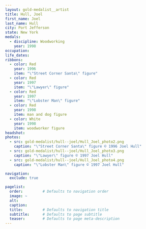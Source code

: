 ```yaml
---
layout: gold-medalist__artist
title: Hull, Joel
first_name: Joel
last_name: Hull
city: Port Jefferson
state: New York
medals: 
  - discipline: Woodworking
    year: 1998
occupation:
life_dates:
ribbons:
  - color: Red
    year: 1996
    item: "\"Street Corner Santa\" figure"
  - color: Red
    year: 1997
    item: "\"Lawyer\" figure"
  - color: Red
    year: 1997
    item: "\"Lobster Man\" figure"
  - color: Red
    year: 1998
    item: man and dog figure
  - color: White
    year: 1998
    item: woodworker figure
headshot:
photos:
  - src: gold-medalist/hull--joel/Hull_Joel_photo2.png
    caption: "\"Street Corner Santa\" figure © 1996 Joel Hull"
  - src: gold-medalist/hull--joel/Hull_Joel_photo3.png
    caption: "\"Lawyer\" figure © 1997 Joel Hull"
  - src: gold-medalist/hull--joel/Hull_Joel_photo4.png
    caption: "\"Lobster Man\" figure © 1997 Joel Hull"

navigation:
  exclude: true

pagelist:
  order:         # Defaults to navigation order  
  image: ~
  alt:
  caption:
  title:         # Defaults to navigation title
  subtitle:      # Defaults to page subtitle
  teaser:        # Defaults to page meta-description  
---
```

